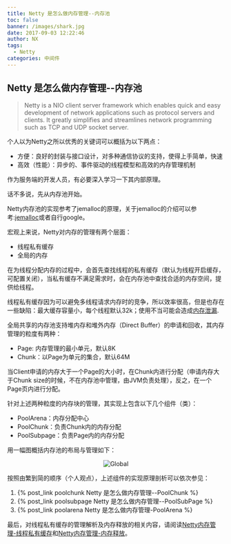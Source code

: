 ```yaml
---
title: Netty 是怎么做内存管理--内存池
toc: false
banner: /images/shark.jpg
date: 2017-09-03 12:22:46
author: NX
tags:
  - Netty
categories: 中间件
---
```


## Netty 是怎么做内存管理--内存池
> Netty is a NIO client server framework which enables quick and easy development of network applications such as protocol servers and clients. It greatly simplifies and streamlines network programming such as TCP and UDP socket server.  

个人以为Netty之所以优秀的关键词可以概括为以下两点：
+ 方便：良好的封装与接口设计，对多种通信协议的支持，使得上手简单，快速
+ 高效（性能）：异步的、事件驱动的线程模型和高效的内存管理机制

作为服务端的开发人员，有必要深入学习一下其内部原理。

话不多说，先从内存池开始。

<!-- more -->

Netty内存池的实现参考了jemalloc的原理，关于jemalloc的介绍可以参考:[jemalloc](https://www.facebook.com/notes/facebook-engineering/scalable-memory-allocation-using-jemalloc/480222803919/)或者自行google。  

宏观上来说，Netty对内存的管理有两个层面：
+ 线程私有缓存
+ 全局的内存

在为线程分配内存的过程中，会首先查找线程的私有缓存（默认为线程开启缓存，可配置关闭），当私有缓存不满足需求时，会在内存池中查找合适的内存空间，提供给线程。

线程私有缓存因为可以避免多线程请求内存时的竞争，所以效率很高，但是也存在一些缺陷：最大缓存容量小，每个线程默认32k；使用不当可能会造成[内存泄漏](https://caorong.github.io/2016/08/27/netty-hole/).

全局共享的内存池支持堆内存和堆外内存（Direct Buffer）的申请和回收，其内存管理的粒度有两种：
+ Page: 内存管理的最小单元，默认8K
+ Chunk：以Page为单元的集合，默认64M

当Client申请的内存大于一个Page的大小时，在Chunk内进行分配（申请内存大于Chunk size的时候，不在内存池中管理，由JVM负责处理），反之，在一个Page页内进行分配。

针对上述两种粒度的内存块的管理，其实现上包含以下几个组件（类）：
+ PoolArena：内存分配中心
+ PoolChunk：负责Chunk内的内存分配
+ PoolSubpage：负责Page内的内存分配

用一幅图概括内存池的布局与管理如下：

<div align = center>

![Global](global.jpg)

</div>

按照由繁到简的顺序（个人观点），上述组件的实现原理剖析可以依次参见：
1. {% post_link poolchunk Netty 是怎么做内存管理--PoolChunk %}
2. {% post_link poolsubpage  Netty 是怎么做内存管理--PoolSubPage %}
3. {% post_link poolarena Netty 是怎么做内存管理-PoolArena %}

最后，对线程私有缓存的管理解析及内存释放的相关内容，请阅读[Netty内存管理-线程私有缓存]()和[Netty内存管理-内存释放]()。

